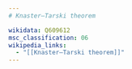 ```yaml
---
# Knaster–Tarski theorem

wikidata: Q609612
msc_classification: 06
wikipedia_links:
  - "[[Knaster–Tarski theorem]]"
---
```

